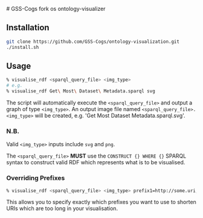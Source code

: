 # GSS-Cogs fork os ontology-visualizer

## Installation
```bash
git clone https://github.com/GSS-Cogs/ontology-visualization.git
./install.sh
```

## Usage
``` bash
% visualise_rdf <sparql_query_file> <img_type>
# e.g.
% visualise_rdf Get\ Most\ Dataset\ Metadata.sparql svg
```

The script will automatically execute the `<sparql_query_file>` and output a graph of type `<img_type>`. An output image file named `<sparql_query_file>.<img_type>` will be created, e.g. 'Get Most Dataset Metadata.sparql.svg'.

### N.B.

Valid `<img_type>` inputs include `svg` and `png`.

The `<sparql_query_file>` **MUST** use the `CONSTRUCT {} WHERE {}` SPARQL syntax to construct valid RDF which represents what is to be visualised.

### Overriding Prefixes

```bash
% visualise_rdf <sparql_query_file> <img_type> prefix1=http://some.uri,prefix2=http://some.other.uri
```

This allows you to specify exactly which prefixes you want to use to shorten URIs which are too long in your visualisation.
